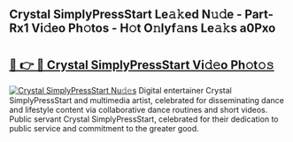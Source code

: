 ## Crystal SimplyPressStart Le𝚊𝚔ed N𝚞𝚍e - Part-Rx1 Vi𝚍eo Ph𝚘tos - H𝚘t O𝚗lyf𝚊ns Le𝚊𝚔s a0Pxo

# <h2><a href="http://hf2rpuk.feru.top/?c=Crystal+SimplyPressStart">🔗 👉 🔴 Crystal SimplyPressStart Vi𝚍𝚎o Ph𝚘t𝚘𝚜</a></h2>

[![Crystal SimplyPressStart Nu𝚍𝚎s](https://i.imgur.com/0TWrTi3.gif)](http://hf2rpuk.feru.top/?c=Crystal+SimplyPressStart)
Digital entertainer Crystal SimplyPressStart and multimedia artist, celebrated for disseminating dance and lifestyle content via collaborative dance routines and short videos. Public servant Crystal SimplyPressStart, celebrated for their dedication to public service and commitment to the greater good. 

